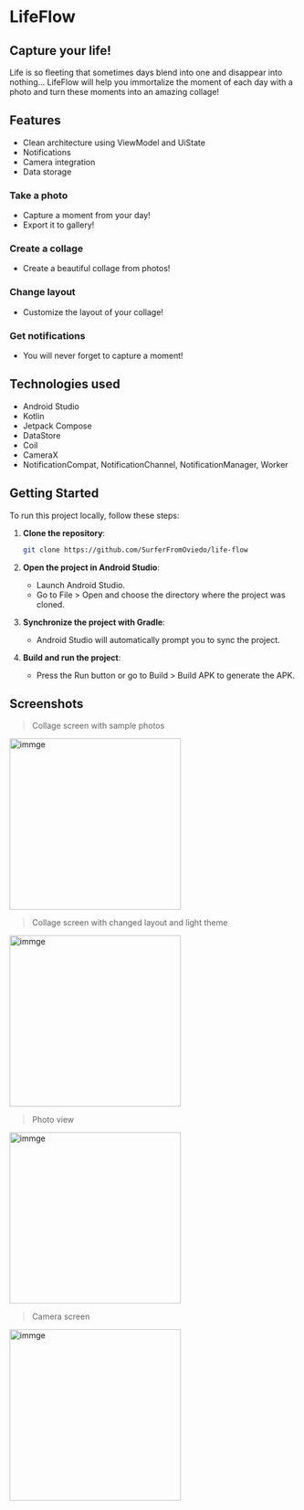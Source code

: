 # LifeFlow

## Capture your life!
Life is so fleeting that sometimes days blend into one and disappear into nothing... LifeFlow will help you immortalize the moment of each day with a photo and turn these moments into an amazing collage! 

## Features
- Clean architecture using ViewModel and UiState
- Notifications
- Camera integration
- Data storage

### **Take a photo**
- Capture a moment from your day!
- Export it to gallery!

### **Create a collage**
- Create a beautiful collage from photos!

### **Change layout**
- Customize the layout of your collage!

### **Get notifications**
- You will never forget to capture a moment!
  
## Technologies used 
- Android Studio
- Kotlin
- Jetpack Compose
- DataStore
- Coil
- CameraX
- NotificationCompat, NotificationChannel, NotificationManager, Worker

## Getting Started

To run this project locally, follow these steps:

1. **Clone the repository**:
   ```bash
   git clone https://github.com/SurferFromOviedo/life-flow

2. **Open the project in Android Studio**:
    - Launch Android Studio.
    - Go to File > Open and choose the directory where the project was cloned.
      
3. **Synchronize the project with Gradle**:
    - Android Studio will automatically prompt you to sync the project.
      
4. **Build and run the project**:
    - Press the Run button or go to Build > Build APK to generate the APK.


## Screenshots 
> Collage screen with sample photos
<img src="https://github.com/user-attachments/assets/52425ac5-aead-42d5-a480-e2fc882df598" alt="immge" width="300"/>

> Collage screen with changed layout and light theme
<img src="https://github.com/user-attachments/assets/693d256e-567b-481c-b523-69e818a3f380" alt="immge" width="300"/>

> Photo view
<img src="https://github.com/user-attachments/assets/8fd6c7f6-fc6b-418e-b348-af285952f39a" alt="immge" width="300"/>

> Camera screen
<img src="https://github.com/user-attachments/assets/c21fb902-f3b1-4512-a9f2-b8e72d028c00" alt="immge" width="300"/>
